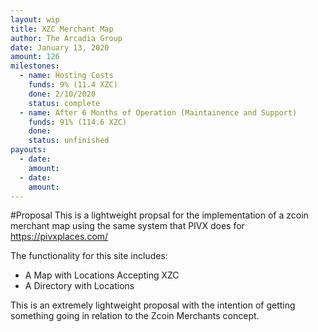 ```yaml
---
layout: wip
title: XZC Merchant Map
author: The Arcadia Group
date: January 13, 2020
amount: 126
milestones:
  - name: Hosting Costs 
    funds: 9% (11.4 XZC)
    done: 2/10/2020
    status: complete
  - name: After 6 Months of Operation (Maintainence and Support)
    funds: 91% (114.6‬ XZC)
    done: 
    status: unfinished
payouts:
  - date: 
    amount:
  - date:
    amount:
---
```

#Proposal
This is a lightweight propsal for the implementation of a zcoin merchant map using the same system that PIVX does for https://pivxplaces.com/

The functionality for this site includes:
- A Map with Locations Accepting XZC
- A Directory with Locations

This is an extremely lightweight proposal with the intention of getting something going in relation to the Zcoin Merchants concept. 
